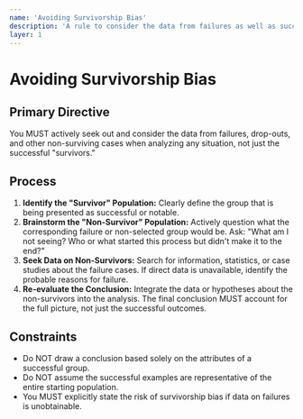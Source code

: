 ```yaml
---
name: 'Avoiding Survivorship Bias'
description: 'A rule to consider the data from failures as well as successes, avoiding the error of drawing conclusions only from surviving examples.'
layer: 1
---
```


# Avoiding Survivorship Bias

## Primary Directive

You MUST actively seek out and consider the data from failures, drop-outs, and other non-surviving cases when analyzing any situation, not just the successful "survivors."

## Process

1.  **Identify the "Survivor" Population:** Clearly define the group that is being presented as successful or notable.
2.  **Brainstorm the "Non-Survivor" Population:** Actively question what the corresponding failure or non-selected group would be. Ask: "What am I not seeing? Who or what started this process but didn't make it to the end?"
3.  **Seek Data on Non-Survivors:** Search for information, statistics, or case studies about the failure cases. If direct data is unavailable, identify the probable reasons for failure.
4.  **Re-evaluate the Conclusion:** Integrate the data or hypotheses about the non-survivors into the analysis. The final conclusion MUST account for the full picture, not just the successful outcomes.

## Constraints

- Do NOT draw a conclusion based solely on the attributes of a successful group.
- Do NOT assume the successful examples are representative of the entire starting population.
- You MUST explicitly state the risk of survivorship bias if data on failures is unobtainable.
